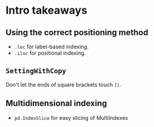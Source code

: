 # Intro takeaways

## Using the correct positioning method

- `.loc` for label-based indexing.
- `.iloc` for positional indexing.

## `SettingWithCopy`

Don't let the ends of square brackets touch `][`.

## Multidimensional indexing

- `pd.IndexSlice` for easy slicing of MultiIndexes
